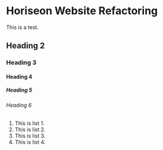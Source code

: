 
# Horiseon Website Refactoring

This is a test.


## Heading 2


### Heading 3


#### Heading 4


##### Heading 5


###### Heading 6


1. This is list 1.
2. This is list 2.
3. This is list 3.
4. This is list 4.
